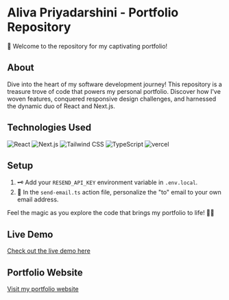# Aliva Priyadarshini - Portfolio Repository

🚀 Welcome to the repository for my captivating portfolio!

## About

Dive into the heart of my software development journey! This repository is a treasure trove of code that powers my personal portfolio. Discover how I've woven features, conquered responsive design challenges, and harnessed the dynamic duo of React and Next.js.

## Technologies Used

![React](https://img.shields.io/badge/Frontend-React-61DAFB?style=flat&logo=react&logoColor=white)
![Next.js](https://img.shields.io/badge/Frontend-Next.js-000000?style=flat&logo=next.js&logoColor=white)
![Tailwind CSS](https://img.shields.io/badge/Styling-Tailwind_CSS-38B2AC?style=flat&logo=tailwind-css&logoColor=white)
![TypeScript](https://img.shields.io/badge/Backend-TypeScript-3178C6?style=flat&logo=typescript&logoColor=white)
![vercel](https://img.shields.io/badge/Deployment-vercel-000000?style=flat&logo=vercel&logoColor=white)

## Setup

1. 🗝️ Add your `RESEND_API_KEY` environment variable in `.env.local`.
2. 📧 In the `send-email.ts` action file, personalize the "to" email to your own email address.

Feel the magic as you explore the code that brings my portfolio to life! 🌟✨

<!-- ## Screenshots

![Portfolio Screenshot](link-to-screenshot.png) -->

## Live Demo

[Check out the live demo here](https://alivapriyadarshini.vercel.app/)

## Portfolio Website

[Visit my portfolio website](https://alivapriyadarshini.vercel.app/)
